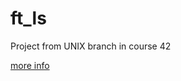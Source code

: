 # ft_ls
Project from UNIX branch in course 42

[more info](https://github.com/prippa/ft_ls/blob/master/ft_ls.en.pdf)
